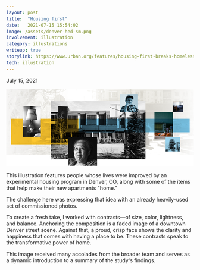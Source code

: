 ```yaml
---
layout: post
title:  "Housing first"
date:   2021-07-15 15:54:02
image: /assets/denver-hed-sm.png
involvement: illustration
category: illustrations
writeup: true
storylink: https://www.urban.org/features/housing-first-breaks-homelessness-jail-cycle
tech: illustration
---
```


<p class="date" markdown="1">
July 15, 2021
</p>

[![](/assets/denver-hed-lg.png)](https://www.urban.org/features/housing-first-breaks-homelessness-jail-cycle)

This illustration features people whose lives were improved by an experimental housing program in Denver, CO, along with some of the items that help make their new apartments "home."

The challenge here was expressing that idea with an already heavily-used set of commissioned photos. 

To create a fresh take, I worked with contrasts&mdash;of size, color, lightness, and balance. Anchoring the composition is a faded image of a downtown Denver street scene. Against that, a proud, crisp face shows the clarity and happiness that comes with having a place to be. These contrasts speak to the transformative power of home.

This image received many accolades from the broader team and serves as a dynamic introduction to a summary of the study's findings.


